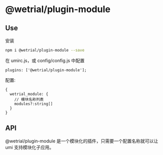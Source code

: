 # @wetrial/plugin-module

## Use

安装

```bash
npm i @wetrial/plugin-module --save
```

在 umirc.js，或 config/config.js 中配置

```tsx
plugins: ['@wetrial/plugin-module'];
```

配置:

```tsx |pure
{
  wetrial_module: {
    // 模块名称列表
    modules?:string[]
  }
}
```

## API

@wetrial/plugin-module 是一个模块化的插件，只需要一个配置名称就可以让 umi 支持模块化子应用。
